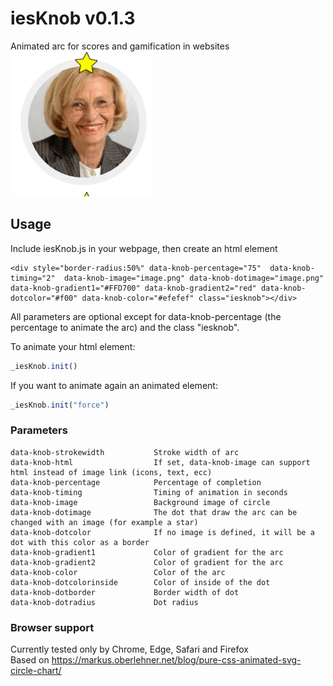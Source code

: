 # iesKnob v0.1.3
Animated arc for scores and gamification in websites  
![example](https://github.com/tritone11/iesKnob/blob/master/arc.gif?raw=true)

## Usage
Include iesKnob.js in your webpage, then create an html element  
```
<div style="border-radius:50%" data-knob-percentage="75"  data-knob-timing="2"  data-knob-image="image.png" data-knob-dotimage="image.png" data-knob-gradient1="#FFD700" data-knob-gradient2="red" data-knob-dotcolor="#f00" data-knob-color="#efefef" class="iesknob"></div>
```  
All parameters are optional except for data-knob-percentage (the percentage to animate the arc) and the class "iesknob".  
  
To animate your html element:
```javascript
_iesKnob.init()
```  
  
If you want to animate again an animated element:  
```javascript
_iesKnob.init("force")
```  


### Parameters 
```
data-knob-strokewidth           Stroke width of arc
data-knob-html                  If set, data-knob-image can support html instead of image link (icons, text, ecc)
data-knob-percentage            Percentage of completion
data-knob-timing                Timing of animation in seconds
data-knob-image                 Background image of circle
data-knob-dotimage              The dot that draw the arc can be changed with an image (for example a star)
data-knob-dotcolor              If no image is defined, it will be a dot with this color as a border
data-knob-gradient1             Color of gradient for the arc
data-knob-gradient2             Color of gradient for the arc
data-knob-color                 Color of the arc
data-knob-dotcolorinside        Color of inside of the dot
data-knob-dotborder             Border width of dot
data-knob-dotradius             Dot radius
```

### Browser support

Currently tested only by Chrome, Edge, Safari and Firefox   
Based on https://markus.oberlehner.net/blog/pure-css-animated-svg-circle-chart/
